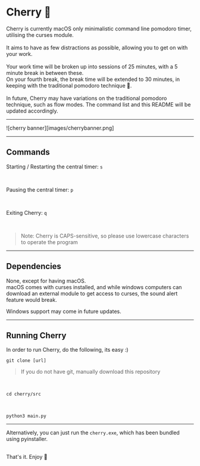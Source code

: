 # Cherry 🍒
Cherry is currently macOS only minimalistic command line pomodoro timer, utilising the curses module.
<br>
<br>
It aims to have as few distractions as possible, allowing you to get on with your work.
<br>
<br>
Your work time will be broken up into sessions of 25 minutes, with a 5 minute break in between these. <br>
On your fourth break, the break time will be extended to 30 minutes, in keeping with the traditional pomodoro technique 🍅.
<br>
<br>
In future, Cherry may have variations on the traditional pomodoro technique, such as flow modes. The command list and this README will be updated accordingly.
<br>

---


![cherry banner][images/cherrybanner.png]



---

## Commands
Starting / Restarting the central timer:
`s`

<br>


Pausing the central timer:
`p`

<br>


Exiting Cherry:
`q`

<br>



>Note: Cherry is CAPS-sensitive, so please use lowercase characters to operate the program

---

## Dependencies
None, except for having macOS. <br>
macOS comes with curses installed, and while windows computers can download an external module to get access to curses, the sound alert feature would break. <br>

Windows support may come in future updates. <br>

---

## Running Cherry
In order to run Cherry, do the following, its easy :)
<br>
```
git clone [url]
```

> If you do not have git, manually download this repository

<br>

```
cd cherry/src
```

<br>

```
python3 main.py
```
---

Alternatively, you can just run the `cherry.exe`, which has been bundled using pyinstaller.

<br>
That's it. Enjoy 🍒
